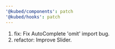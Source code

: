 ```yaml
---
'@kubed/components': patch
'@kubed/hooks': patch
---
```


1. fix: Fix AutoComplete 'omit' import bug.
2. refactor: Improve Slider.
